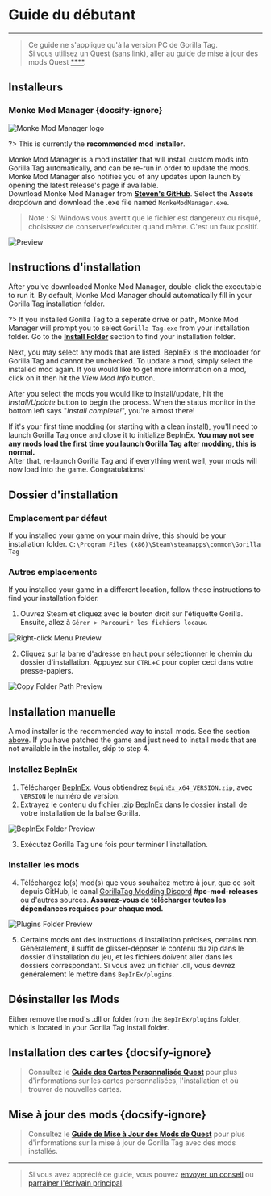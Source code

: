 # Guide du débutant
---
>
> Ce guide ne s'applique qu'à la version PC de Gorilla Tag.  
> Si vous utilisez un Quest (sans link), aller au guide de mise à jour des mods Quest [****](quest-guide).

<!-- <div class="horizontal bordered" data-ea-publisher="gorillatagmodding-burrito-software" data-ea-type="image" data-ea-manual="true" id="pc-mod-guide"></div> -->
<!-- Guide Page Ad -->
<ins class="adsbygoogle"
     style="display:block"
     data-ad-client="ca-pub-1545654854838298"
     data-ad-slot="8114351325"
     data-ad-format="auto"
     data-full-width-responsive="true"></ins>

## Installeurs

### Monke Mod Manager {docsify-ignore}

![Monke Mod Manager logo](../docs/files/mmmlogo.png)

?> This is currently the **recommended mod installer**.

Monke Mod Manager is a mod installer that will install custom mods into Gorilla Tag automatically, and can be re-run in order to update the mods. Monke Mod Manager also notifies you of any updates upon launch by opening the latest release's page if available.  
Download Monke Mod Manager from [**Steven's GitHub**](https://github.com/DeadlyKitten/MonkeModManager/releases/latest). Select the **Assets** dropdown and download the .exe file named `MonkeModManager.exe`.

> Note : Si Windows vous avertit que le fichier est dangereux ou risqué, choisissez de conserver/exécuter quand même. C'est un faux positif.

![Preview](../docs/files/mmmpreview.png)

## Instructions d'installation

After you've downloaded Monke Mod Manager, double-click the executable to run it. By default, Monke Mod Manager should automatically fill in your Gorilla Tag installation folder.

?> If you installed Gorilla Tag to a seperate drive or path, Monke Mod Manager will prompt you to select `Gorilla Tag.exe` from your installation folder. Go to the [**Install Folder**](#install-folder) section to find your installation folder.

Next, you may select any mods that are listed. BepInEx is the modloader for Gorilla Tag and cannot be unchecked. To update a mod, simply select the installed mod again. If you would like to get more information on a mod, click on it then hit the *View Mod Info* button.

After you select the mods you would like to install/update, hit the *Install/Update* button to begin the process. When the status monitor in the bottom left says "*Install complete!*", you're almost there!

If it's your first time modding (or starting with a clean install), you'll need to launch Gorilla Tag once and close it to initialize BepInEx. **You may not see any mods load the first time you launch Gorilla Tag after modding, this is normal.**  
After that, re-launch Gorilla Tag and if everything went well, your mods will now load into the game. Congratulations!

## Dossier d'installation

### Emplacement par défaut

If you installed your game on your main drive, this should be your installation folder. `C:\Program Files (x86)\Steam\steamapps\common\Gorilla Tag`

### Autres emplacements

If you installed your game in a different location, follow these instructions to find your installation folder.

1. Ouvrez Steam et cliquez avec le bouton droit sur l'étiquette Gorilla. Ensuite, allez à `Gérer > Parcourir les fichiers locaux`.

![Right-click Menu Preview](../docs/files/localfilescontext.png)

2. Cliquez sur la barre d'adresse en haut pour sélectionner le chemin du dossier d'installation. Appuyez sur `CTRL`+`C` pour copier ceci dans votre presse-papiers.

![Copy Folder Path Preview](../docs/files/copyfolderpath.png)

## Installation manuelle
A mod installer is the recommended way to install mods. See the section [above](#installers). If you have patched the game and just need to install mods that are not available in the installer, skip to step 4.

### Installez BepInEx

1. Télécharger [BepInEx](https://github.com/BepInEx/BepInEx/releases/latest). Vous obtiendrez `BepinEx_x64_VERSION.zip`, avec `VERSION` le numéro de version.
2. Extrayez le contenu du fichier .zip BepInEx dans le dossier [install](#install-folder) de votre installation de la balise Gorilla.

![BepInEx Folder Preview](../docs/files/bepinexfolder.png)

3. Exécutez Gorilla Tag une fois pour terminer l'installation.

### Installer les mods

4. Téléchargez le(s) mod(s) que vous souhaitez mettre à jour, que ce soit depuis GitHub, le canal [GorillaTag Modding Discord](https://discord.gg/b2MhDBAzTv) **#pc-mod-releases** ou d'autres sources. **Assurez-vous de télécharger toutes les dépendances requises pour chaque mod.**

![Plugins Folder Preview](../docs/files/pluginsfolder.png)

5. Certains mods ont des instructions d'installation précises, certains non. Généralement, il suffit de glisser-déposer le contenu du zip dans le dossier d'installation du jeu, et les fichiers doivent aller dans les dossiers correspondant. Si vous avez un fichier .dll, vous devrez généralement le mettre dans `BepInEx/plugins`.

## Désinstaller les Mods

Either remove the mod's .dll or folder from the `BepInEx/plugins` folder, which is located in your Gorilla Tag install folder.

## Installation des cartes {docsify-ignore}

> Consultez le [**Guide des Cartes Personnalisée Quest**](pc-maploading) pour plus d'informations sur les cartes personnalisées, l'installation et où trouver de nouvelles cartes.

## Mise à jour des mods {docsify-ignore}

> Consultez le [**Guide de Mise à Jour des Mods de Quest**](pc-updating) pour plus d'informations sur la mise à jour de Gorilla Tag avec des mods installés.

---

> Si vous avez apprécié ce guide, vous pouvez [envoyer un conseil](https://streamelements.com/burritosoft/tip) ou [parrainer l'écrivain principal](https://github.com/sponsors/burritosoftware).